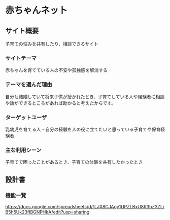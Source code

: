 # 赤ちゃんネット

## サイト概要
子育ての悩みを共有したり、相談できるサイト

### サイトテーマ
赤ちゃんを育てている人の不安や孤独感を解消する

### テーマを選んだ理由
自分も結婚していて将来子供が授かれたとき、子育てしている人や経験者に相談や話ができるところがあれば助かると考えたからです。

### ターゲットユーザ
乳幼児を育てる人・自分の経験を人の役に立てたいと思っている子育てや保育経験者

### 主な利用シーン
子育てで困ったことがあるとき、子育ての体験を共有したかったとき

## 設計書

### 機能一覧
https://docs.google.com/spreadsheets/d/1LJX8CJAoy1UPZLBxU8R3bZ3ZLrB5h5Uk23fIBGNPHkA/edit?usp=sharing
